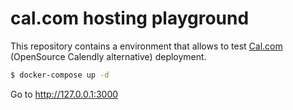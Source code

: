 # cal.com hosting playground

This repository contains a environment that allows to test [Cal.com](https://github.com/calcom/cal.com)
(OpenSource Calendly alternative) deployment.

```sh
$ docker-compose up -d
```

Go to http://127.0.0.1:3000
